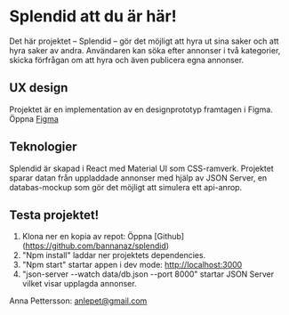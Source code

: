 # Splendid att du är här!

Det här projektet – Splendid – gör det möjligt att hyra ut sina saker och att hyra saker av andra. Användaren kan söka efter annonser i två kategorier, skicka förfrågan om att hyra och även publicera egna annonser.

## UX design

Projektet är en implementation av en designprototyp framtagen i Figma. Öppna [Figma](https://www.figma.com/proto/jeRWvXsXyBJIRmjVgaRqo5/UX---H%C3%A5llbarhet?node-id=276%3A6790&scaling=scale-down&page-id=16%3A47&starting-point-node-id=276%3A6790)

## Teknologier

Splendid är skapad i React med Material UI som CSS-ramverk. Projektet sparar datan från uppladdade annonser med hjälp av JSON Server, en databas-mockup som gör det möjligt att simulera ett api-anrop.

## Testa projektet!

1. Klona ner en kopia av repot: Öppna [Github] (https://github.com/bannanaz/splendid)
2. "Npm install" laddar ner projektets dependencies.
3. "Npm start" startar appen i dev mode: [http://localhost:3000](http://localhost:3000)
4. "json-server --watch data/db.json --port 8000" startar JSON Server vilket visar upplagda annonser.

Anna Pettersson: anlepet@gmail.com
